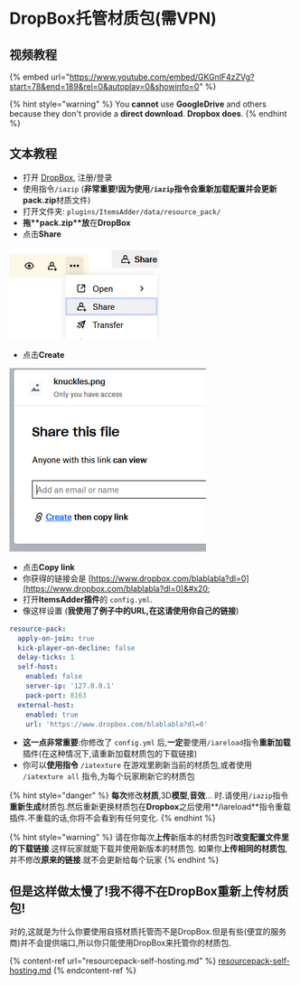 # DropBox托管材质包(需VPN)

## 视频教程

{% embed url="https://www.youtube.com/embed/GKGnlF4zZVg?start=78&end=189&rel=0&autoplay=0&showinfo=0" %}

{% hint style="warning" %}
You **cannot** use **GoogleDrive** and others because they don't provide a **direct download**. **Dropbox does**.
{% endhint %}

## 文本教程

* 打开 [DropBox](https://dropbox.com), 注册/登录
* 使用指令`/iazip` (**非常重要!**因为使用`/iazip`指令会重新加载配置并会更新**pack.zip**材质文件)
* 打开文件夹: `plugins/ItemsAdder/data/resource_pack/`
* **拖\*\***pack.zip**\*\*放**在**DropBox**
* 点击**Share**

![](<../../.gitbook/assets/immagine (20).png>)

* 点击**Create**

![](<../../.gitbook/assets/immagine (21).png>)

* 点击**Copy link**
* 你获得的链接会是 [https://www.dropbox.com/blablabla?dl=0](https://www.dropbox.com/blablabla?dl=0)&#x20;
* 打开**ItemsAdder插件**的 `config.yml`.
* 像这样设置 (**我使用了例子中的URL,在这请使用你自己的链接**)

```yaml
resource-pack:
  apply-on-join: true
  kick-player-on-decline: false
  delay-ticks: 1
  self-host:
    enabled: false
    server-ip: '127.0.0.1'
    pack-port: 8163
  external-host:
    enabled: true
    url: 'https://www.dropbox.com/blablabla?dl=0'
```

* **这一点非常重要**:你修改了 `config.yml` 后,**一定**要使用`/iareload`指令**重新加载**插件(在这种情况下,请重新加载材质包的下载链接)
* 你可以**使用指令** `/iatexture` 在游戏里刷新当前的材质包,或者使用 `/iatexture all` 指令,为每个玩家刷新它的材质包

{% hint style="danger" %}
**每次**修改**材质**,3D**模型**,**音效**... 时.请使用`/iazip`指令**重新生成**材质包.然后重新更换材质包在**Dropbox**之后使用**/iareload**指令重载插件.不重载的话,你将不会看到有任何变化.
{% endhint %}

{% hint style="warning" %}
请在你每次**上传**新版本的材质包时**改变配置文件里的下载链接**.这样玩家就能下载并使用新版本的材质包. 如果你**上传相同的材质包**,并不修改**原来的链接**.就不会更新给每个玩家
{% endhint %}

## 但是这样做太慢了!我不得不在DropBox重新上传材质包!

对的,这就是为什么你要使用自搭材质托管而不是DropBox.但是有些(便宜的服务商)并不会提供端口,所以你只能使用DropBox来托管你的材质包.

{% content-ref url="resourcepack-self-hosting.md" %}
[resourcepack-self-hosting.md](resourcepack-self-hosting.md)
{% endcontent-ref %}
